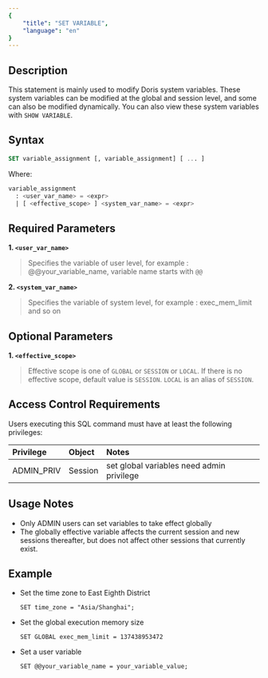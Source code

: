 ```yaml
---
{
    "title": "SET VARIABLE",
    "language": "en"
}
---
```


## Description

This statement is mainly used to modify Doris system variables. These system variables can be modified at the global and session level, and some can also be modified dynamically. You can also view these system variables with `SHOW VARIABLE`.

## Syntax

```sql
SET variable_assignment [, variable_assignment] [ ... ]
```

Where:
```sql
variable_assignment
  : <user_var_name> = <expr>
  | [ <effective_scope> ] <system_var_name> = <expr>
```

## Required Parameters
**1. `<user_var_name>`**
> Specifies the variable of user level, for example : @@your_variable_name, variable name starts with `@@`

**2. `<system_var_name>`**
> Specifies the variable of system level, for example : exec_mem_limit and so on

## Optional Parameters
**1. `<effective_scope>`**

> Effective scope is one of `GLOBAL` or `SESSION` or `LOCAL`. If there is no effective scope, default value is `SESSION`. `LOCAL` is an alias of `SESSION`.

## Access Control Requirements
Users executing this SQL command must have at least the following privileges:

| Privilege  | Object | Notes                                        |
| :--------- | :----- | :------------------------------------------- |
| ADMIN_PRIV | Session  | set global variables need admin privilege |


## Usage Notes

- Only ADMIN users can set variables to take effect globally
- The globally effective variable affects the current session and new sessions thereafter, but does not affect other sessions that currently exist.

## Example

- Set the time zone to East Eighth District

   ```
   SET time_zone = "Asia/Shanghai";
   ```


- Set the global execution memory size

   ```
   SET GLOBAL exec_mem_limit = 137438953472
   ```
- Set a user variable

   ```
   SET @@your_variable_name = your_variable_value;
   ```


